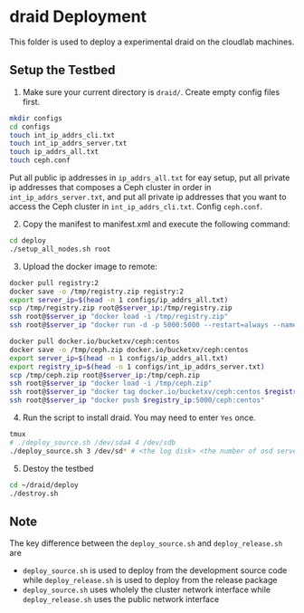 # draid Deployment

This folder is used to deploy a experimental draid on the cloudlab machines.

## Setup the Testbed

1. Make sure your current directory is `draid/`. Create empty config files first.

```bash
mkdir configs
cd configs
touch int_ip_addrs_cli.txt
touch int_ip_addrs_server.txt
touch ip_addrs_all.txt
touch ceph.conf
```

Put all public ip addresses in `ip_addrs_all.txt` for eay setup, put all private ip addresses that composes a Ceph cluster in order in `int_ip_addrs_server.txt`, and put all private ip addresses that you want to access the Ceph cluster in `int_ip_addrs_cli.txt`. Config `ceph.conf`.

2. Copy the manifest to manifest.xml and execute the following command:

```Bash
cd deploy
./setup_all_nodes.sh root
```

3. Upload the docker image to remote:

```bash
docker pull registry:2
docker save -o /tmp/registry.zip registry:2
export server_ip=$(head -n 1 configs/ip_addrs_all.txt)
scp /tmp/registry.zip root@$server_ip:/tmp/registry.zip
ssh root@$server_ip "docker load -i /tmp/registry.zip"
ssh root@$server_ip "docker run -d -p 5000:5000 --restart=always --name registry registry:2"

docker pull docker.io/bucketxv/ceph:centos
docker save -o /tmp/ceph.zip docker.io/bucketxv/ceph:centos
export server_ip=$(head -n 1 configs/ip_addrs_all.txt)
export registry_ip=$(head -n 1 configs/int_ip_addrs_server.txt)
scp /tmp/ceph.zip root@$server_ip:/tmp/ceph.zip
ssh root@$server_ip "docker load -i /tmp/ceph.zip"
ssh root@$server_ip "docker tag docker.io/bucketxv/ceph:centos $registry_ip:5000/ceph:centos"
ssh root@$server_ip "docker push $registry_ip:5000/ceph:centos"
```

4. Run the script to install draid. You may need to enter `Yes` once.

```Bash
tmux
# ./deploy_source.sh /dev/sda4 4 /dev/sdb
./deploy_source.sh 3 /dev/sd* # <the log disk> <the number of osd servers> <the osd disk>
```


5. Destoy the testbed

```Bash
cd ~/draid/deploy
./destroy.sh
```


## Note

The key difference between the `deploy_source.sh` and `deploy_release.sh` are
- `deploy_source.sh` is used to deploy from the development source code while `deploy_release.sh` is used to deploy from the release package
- `deploy_source.sh` uses wholely the cluster network interface while `deploy_release.sh` uses the public network interface